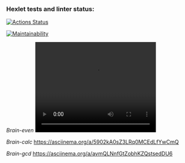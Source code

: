 ### Hexlet tests and linter status:
[![Actions Status](https://github.com/AnNikonov/php-project-45/actions/workflows/hexlet-check.yml/badge.svg)](https://github.com/AnNikonov/php-project-45/actions)

[![Maintainability](https://api.codeclimate.com/v1/badges/7b3c93b95b00184f0e88/maintainability)](https://codeclimate.com/github/AnNikonov/php-project-45/maintainability)

_Brain-even_
<video width="320" height="240" controls>
  <source src="casts/even.cast" type="video/cast">
  Your browser does not support the video tag.
</video>

_Brain-calc_
https://asciinema.org/a/5902kA0sZ3LRq0MCEdLfYwCmQ

_Brain-gcd_
https://asciinema.org/a/avmQLNnfGtZobhKZQstsedDU6
